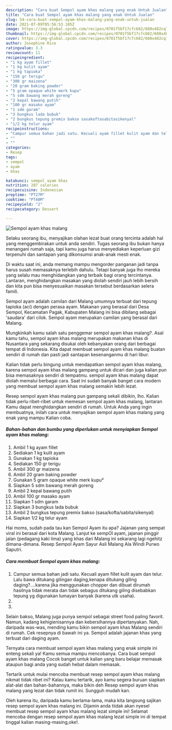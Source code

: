 ```yaml
---
description: "Cara buat Sempol ayam khas malang yang enak Untuk Jualan"
title: "Cara buat Sempol ayam khas malang yang enak Untuk Jualan"
slug: 54-cara-buat-sempol-ayam-khas-malang-yang-enak-untuk-jualan
date: 2021-07-09T05:56:53.105Z
image: https://img-global.cpcdn.com/recipes/0701f5bf17cfc682/680x482cq70/sempol-ayam-khas-malang-foto-resep-utama.jpg
thumbnail: https://img-global.cpcdn.com/recipes/0701f5bf17cfc682/680x482cq70/sempol-ayam-khas-malang-foto-resep-utama.jpg
cover: https://img-global.cpcdn.com/recipes/0701f5bf17cfc682/680x482cq70/sempol-ayam-khas-malang-foto-resep-utama.jpg
author: Josephine Rice
ratingvalue: 3.3
reviewcount: 11
recipeingredient:
- "1 kg ayam fillet"
- "1 kg kulit ayam"
- "1 kg tapioka"
- "150 gr terigu"
- "300 gr maizena"
- "20 gram baking powder"
- "5 gram opaque white merk kupu"
- "5 sdm bawang merah goreng"
- "2 kepal bawang putih"
- "100 gr masako ayam"
- "1 sdm garam"
- "3 bungkus lada bubuk"
- "2 bungkus tepung premix bakso sasakoftasabitasikenyal"
- "1/2 kg telur ayam"
recipeinstructions:
- "Campur semua bahan jadi satu. Kecuali ayam fillet kulit ayam dan telur. Lalu bawa ditukang gilingan daging,kenapa ditukang giling daging?....karena jika menggunakan chopper dan dibuat dirumah hasilnya tidak merata dan tidak sebagus ditukang giling disebabkan tepung yg digunakan lumayan banyak (karena utk usaha)."
- ""
- ""
categories:
- Resep
tags:
- sempol
- ayam
- khas

katakunci: sempol ayam khas 
nutrition: 287 calories
recipecuisine: Indonesian
preptime: "PT27M"
cooktime: "PT40M"
recipeyield: "2"
recipecategory: Dessert

---
```



![Sempol ayam khas malang](https://img-global.cpcdn.com/recipes/0701f5bf17cfc682/680x482cq70/sempol-ayam-khas-malang-foto-resep-utama.jpg)

Selaku seorang ibu, menyajikan olahan lezat buat orang tercinta adalah hal yang menggembirakan untuk anda sendiri. Tugas seorang ibu bukan hanya menangani rumah saja, tapi kamu juga harus menyediakan keperluan gizi terpenuhi dan santapan yang dikonsumsi anak-anak mesti enak.

Di waktu  saat ini, anda memang mampu mengorder panganan jadi tanpa harus susah memasaknya terlebih dahulu. Tetapi banyak juga lho mereka yang selalu mau menghidangkan yang terbaik bagi orang tercintanya. Lantaran, menghidangkan masakan yang diolah sendiri jauh lebih bersih dan kita pun bisa menyesuaikan masakan tersebut berdasarkan selera famili. 

Sempol ayam adalah camilan dari Malang umumnya terbuat dari tepung tapioka (aci) dengan perasa ayam. Makanan yang berasal dari Desa Sempol, Kecamatan Pagak, Kabupaten Malang ini bisa dibilang sebagai &#39;saudara&#39; dari cilok. Sempol ayam merupakan camilan yang berasal dari Malang.

Mungkinkah kamu salah satu penggemar sempol ayam khas malang?. Asal kamu tahu, sempol ayam khas malang merupakan makanan khas di Nusantara yang sekarang disukai oleh kebanyakan orang dari berbagai tempat di Indonesia. Kita dapat membuat sempol ayam khas malang buatan sendiri di rumah dan pasti jadi santapan kesenanganmu di hari libur.

Kalian tidak perlu bingung untuk mendapatkan sempol ayam khas malang, karena sempol ayam khas malang gampang untuk dicari dan juga kalian pun bisa memasaknya sendiri di tempatmu. sempol ayam khas malang dapat diolah memalui berbagai cara. Saat ini sudah banyak banget cara modern yang membuat sempol ayam khas malang semakin lebih lezat.

Resep sempol ayam khas malang pun gampang sekali dibikin, lho. Kalian tidak perlu ribet-ribet untuk memesan sempol ayam khas malang, lantaran Kamu dapat menghidangkan sendiri di rumah. Untuk Anda yang ingin membuatnya, inilah cara untuk menyajikan sempol ayam khas malang yang enak yang mampu Kalian coba.

<!--inarticleads1-->

##### Bahan-bahan dan bumbu yang diperlukan untuk menyiapkan Sempol ayam khas malang:

1. Ambil 1 kg ayam fillet
1. Sediakan 1 kg kulit ayam
1. Gunakan 1 kg tapioka
1. Sediakan 150 gr terigu
1. Ambil 300 gr maizena
1. Ambil 20 gram baking powder
1. Gunakan 5 gram opaque white merk kupu²
1. Siapkan 5 sdm bawang merah goreng
1. Ambil 2 kepal bawang putih
1. Ambil 100 gr masako ayam
1. Siapkan 1 sdm garam
1. Siapkan 3 bungkus lada bubuk
1. Ambil 2 bungkus tepung premix bakso (sasa/kofta/sabita/sikenyal)
1. Siapkan 1/2 kg telur ayam


Hai moms, sudah pada tau kan Sempol Ayam itu apa? Jajanan yang sempat viral ini berasal dari kota Malang. Lanjut ke sempOl ayam, jajanan pinggir jalan (pedagang kaki lima) yang khas dari Malang ini sekarang lagi ngehitz dimana-dimana. Resep Sempol Ayam Sayur Asli Malang Ala Windi Purwo Saputri. 

<!--inarticleads2-->

##### Cara membuat Sempol ayam khas malang:

1. Campur semua bahan jadi satu. Kecuali ayam fillet kulit ayam dan telur. Lalu bawa ditukang gilingan daging,kenapa ditukang giling daging?....karena jika menggunakan chopper dan dibuat dirumah hasilnya tidak merata dan tidak sebagus ditukang giling disebabkan tepung yg digunakan lumayan banyak (karena utk usaha).
1. 
1. 


Selain bakso, Malang juga punya sempol sebagai street food paling favorit. Namun, kadang kehigienisannya dan kebersihannya dipertanyakan. Nah, daripada was-was, mending kamu bikin sempol ayam khas Malang sendiri di rumah. Cek resepnya di bawah ini ya. Sempol adalah jajanan khas yang terbuat dari daging ayam. 

Ternyata cara membuat sempol ayam khas malang yang enak simple ini enteng sekali ya! Kamu semua mampu mencobanya. Cara buat sempol ayam khas malang Cocok banget untuk kalian yang baru belajar memasak ataupun bagi anda yang sudah hebat dalam memasak.

Tertarik untuk mulai mencoba membuat resep sempol ayam khas malang nikmat tidak ribet ini? Kalau kamu tertarik, ayo kamu segera buruan siapkan alat-alat dan bahan-bahannya, maka bikin deh Resep sempol ayam khas malang yang lezat dan tidak rumit ini. Sungguh mudah kan. 

Oleh karena itu, daripada kamu berlama-lama, maka kita langsung sajikan resep sempol ayam khas malang ini. Dijamin anda tiidak akan nyesel membuat resep sempol ayam khas malang lezat simple ini! Selamat mencoba dengan resep sempol ayam khas malang lezat simple ini di tempat tinggal kalian masing-masing,oke!.

